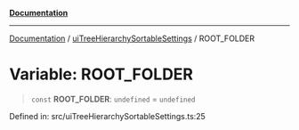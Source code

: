 [**Documentation**](../../README.md)

***

[Documentation](../../README.md) / [uiTreeHierarchySortableSettings](../README.md) / ROOT\_FOLDER

# Variable: ROOT\_FOLDER

> `const` **ROOT\_FOLDER**: `undefined` = `undefined`

Defined in: src/uiTreeHierarchySortableSettings.ts:25
